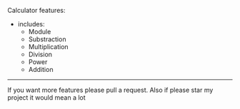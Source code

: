 Calculator features:
  - includes:
    - Module
    - Substraction
    - Multiplication
    - Division
    - Power
    - Addition
--------------------------------------------------------------------------------------------------------------------------------------------------------------------------------------------------------------------------------------------------------------------------------
  If you want more features please pull a request. Also if please star my project it would mean a lot
